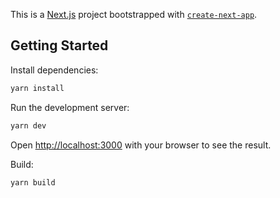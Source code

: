 This is a [Next.js](https://nextjs.org/) project bootstrapped with [`create-next-app`](https://github.com/vercel/next.js/tree/canary/packages/create-next-app).

## Getting Started

Install dependencies: 

```bash
yarn install
```

Run the development server:

```bash
yarn dev
```

Open [http://localhost:3000](http://localhost:3000) with your browser to see the result.


Build: 

```bash
yarn build
```